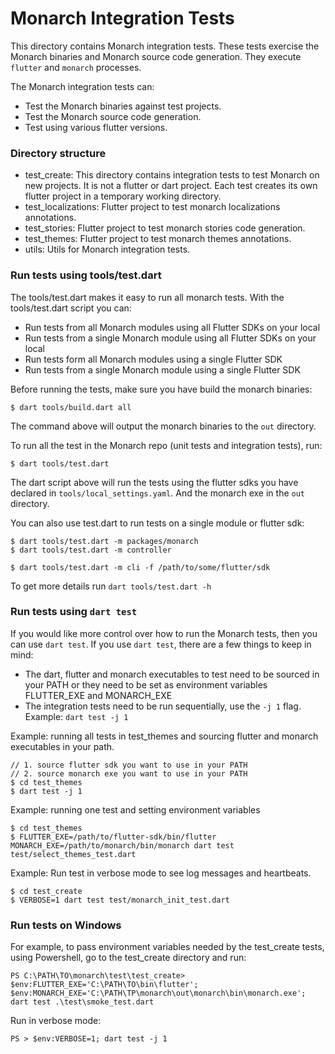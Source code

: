 # Monarch Integration Tests

This directory contains Monarch integration tests. These tests exercise
the Monarch binaries and Monarch source code generation. They execute `flutter`
and `monarch` processes.

The Monarch integration tests can:
- Test the Monarch binaries against test projects.
- Test the Monarch source code generation.
- Test using various flutter versions.

### Directory structure

- test_create: This directory contains integration tests to test Monarch 
  on new projects. It is not a flutter or dart project. Each test creates 
  its own flutter project in a temporary working directory.
- test_localizations: Flutter project to test monarch localizations annotations.
- test_stories: Flutter project to test monarch stories code generation.
- test_themes: Flutter project to test monarch themes annotations.
- utils: Utils for Monarch integration tests.

### Run tests using tools/test.dart 
The tools/test.dart makes it easy to run all monarch tests. With the tools/test.dart 
script you can:

- Run tests from all Monarch modules using all Flutter SDKs on your local
- Run tests from a single Monarch module using all Flutter SDKs on your local
- Run tests form all Monarch modules using a single Flutter SDK
- Run tests from a single Monarch module using a single Flutter SDK

Before running the tests, make sure you have build the monarch binaries:
```
$ dart tools/build.dart all
```
The command above will output the monarch binaries to the `out` directory.

To run all the test in the Monarch repo (unit tests and integration tests), run:
```
$ dart tools/test.dart
```
The dart script above will run the tests using the flutter sdks you have declared 
in `tools/local_settings.yaml`. And the monarch exe in the `out` directory.

You can also use test.dart to run tests on a single module or flutter sdk:
```
$ dart tools/test.dart -m packages/monarch
$ dart tools/test.dart -m controller

$ dart tools/test.dart -m cli -f /path/to/some/flutter/sdk
```

To get more details run `dart tools/test.dart -h`

### Run tests using `dart test`
If you would like more control over how to run the Monarch tests, then you can 
use `dart test`. If you use `dart test`, there are a few things to keep in mind:

- The dart, flutter and monarch executables to test need to be sourced in your PATH or 
  they need to be set as environment variables FLUTTER_EXE and MONARCH_EXE
- The integration tests need to be run sequentially, use the `-j 1` flag. 
  Example: `dart test -j 1`


Example: running all tests in test_themes and sourcing flutter and monarch executables in your path.
```
// 1. source flutter sdk you want to use in your PATH
// 2. source monarch exe you want to use in your PATH
$ cd test_themes
$ dart test -j 1
```

Example: running one test and setting environment variables
```
$ cd test_themes
$ FLUTTER_EXE=/path/to/flutter-sdk/bin/flutter MONARCH_EXE=/path/to/monarch/bin/monarch dart test test/select_themes_test.dart
```

Example: Run test in verbose mode to see log messages and heartbeats.
```
$ cd test_create
$ VERBOSE=1 dart test test/monarch_init_test.dart
```

### Run tests on Windows 
For example, to pass environment variables needed by the test_create tests,
using Powershell, go to the test_create directory and run:
```
PS C:\PATH\TO\monarch\test\test_create> $env:FLUTTER_EXE='C:\PATH\TO\bin\flutter'; $env:MONARCH_EXE='C:\PATH\TP\monarch\out\monarch\bin\monarch.exe'; dart test .\test\smoke_test.dart
```

Run in verbose mode:
```
PS > $env:VERBOSE=1; dart test -j 1
```
